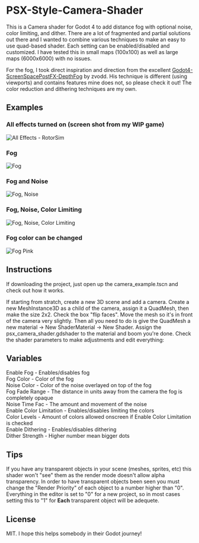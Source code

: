 # PSX-Style-Camera-Shader
This is a Camera shader for Godot 4 to add distance fog with optional noise, color limiting, and dither. There are a lot of fragmented and partial solutions out there and I wanted to combine various techniques to make an easy to use quad-based shader. Each setting can be enabled/disabled and customized. I have tested this in small maps (100x100) as well as large maps (6000x6000) with no issues. 

For the fog, I took direct inspiration and direction from the excellent [Godot4-ScreenSpacePostFX-DepthFog]( https://github.com/zvodd/Godot4-ScreenSpacePostFX-DepthFog/tree/main) by zvodd. His technique is different (using viewports) and contains features mine does not, so please check it out! The color reduction and dithering techniques are my own. 

## Examples
### All effects turned on (screen shot from my WIP game)
![All Effects - RotorSim](https://github.com/GEG-fairbear8974/PSX-Style-Camera-Shader/assets/112404117/0b964ddf-a61a-4199-b144-f5da801dd831)
### Fog
![Fog](https://github.com/GEG-fairbear8974/PSX-Style-Camera-Shader/assets/112404117/6b3bef53-b1bb-454e-80c7-45fed66bd3d9)
### Fog and Noise
![Fog, Noise](https://github.com/GEG-fairbear8974/PSX-Style-Camera-Shader/assets/112404117/a12ad33b-573c-4dc2-9734-c0bab2b27147)
### Fog, Noise, Color Limiting
![Fog, Noise, Color Limiting](https://github.com/GEG-fairbear8974/PSX-Style-Camera-Shader/assets/112404117/d27d1869-8ebe-465b-8972-44c6a222a41f)
### Fog color can be changed
![Fog Pink](https://github.com/GEG-fairbear8974/PSX-Style-Camera-Shader/assets/112404117/e5e852ff-f5c5-4b0b-b006-81b7ee4950bc)

## Instructions
If downloading the project, just open up the camera_example.tscn and check out how it works. 

If starting from stratch, create a new 3D scene and add a camera. Create a new MeshInstance3D as a child of the camera, assign it a QuadMesh, then make the size 2x2. Check the box "flip faces". Move the mesh so it's in front of the camera very slightly. Then all you need to do is give the QuadMesh a new material -> New ShaderMaterial -> New Shader. Assign the psx_camera_shader.gdshader to the material and boom you're done. Check the shader parameters to make adjustments and edit everything:

## Variables
Enable Fog - Enables/disables fog  
Fog Color - Color of the fog  
Noise Color - Color of the noise overlayed on top of the fog  
Fog Fade Range - The distance in units away from the camera the fog is completely opaque  
Noise Time Fac - The amount and movement of the noise  
Enable Color Limitation - Enables/disables limiting the colors  
Color Levels - Amount of colors allowed onscreen if Enable Color Limitation is checked  
Enable Dithering - Enables/disables dithering  
Dither Strength - Higher number mean bigger dots  

## Tips
If you have any transparent objects in your scene (meshes, sprites, etc) this shader won't "see" them as the render mode doesn't allow alpha transparency. In order to have transparent objects been seen you must change the "Render Priority" of each object to a number higher than "0". Everything in the editor is set to "0" for a new project, so in most cases setting this to "1" for **Each** transparent object will be adequete.

## License
MIT. I hope this helps somebody in their Godot journey!
